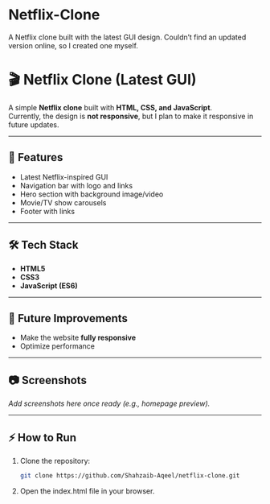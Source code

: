 # Netflix-Clone
A Netflix clone built with the latest GUI design. Couldn’t find an updated version online, so I created one myself.

# 🎬 Netflix Clone (Latest GUI)

A simple **Netflix clone** built with **HTML, CSS, and JavaScript**.  
Currently, the design is **not responsive**, but I plan to make it responsive in future updates.  

---

## 🚀 Features
- Latest Netflix-inspired GUI  
- Navigation bar with logo and links  
- Hero section with background image/video  
- Movie/TV show carousels  
- Footer with links  

---

## 🛠️ Tech Stack
- **HTML5**  
- **CSS3**  
- **JavaScript (ES6)**  

---

## 📌 Future Improvements
- Make the website **fully responsive**  
- Optimize performance  

---

## 📷 Screenshots
_Add screenshots here once ready (e.g., homepage preview)._  

---

## ⚡ How to Run
1. Clone the repository:  
   ```bash
   git clone https://github.com/Shahzaib-Aqeel/netflix-clone.git
2. Open the index.html file in your browser.
